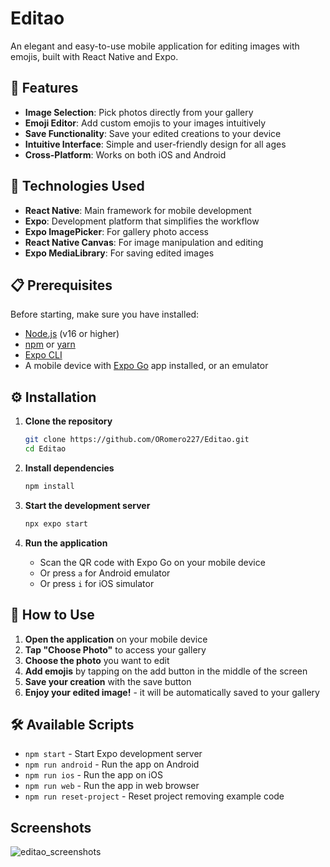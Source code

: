 # Editao

An elegant and easy-to-use mobile application for editing images with emojis, built with React Native and Expo.

## 🌟 Features

- **Image Selection**: Pick photos directly from your gallery
- **Emoji Editor**: Add custom emojis to your images intuitively
- **Save Functionality**: Save your edited creations to your device
- **Intuitive Interface**: Simple and user-friendly design for all ages
- **Cross-Platform**: Works on both iOS and Android

## 🚀 Technologies Used

- **React Native**: Main framework for mobile development
- **Expo**: Development platform that simplifies the workflow
- **Expo ImagePicker**: For gallery photo access
- **React Native Canvas**: For image manipulation and editing
- **Expo MediaLibrary**: For saving edited images

## 📋 Prerequisites

Before starting, make sure you have installed:

- [Node.js](https://nodejs.org/) (v16 or higher)
- [npm](https://www.npmjs.com/) or [yarn](https://yarnpkg.com/)
- [Expo CLI](https://docs.expo.dev/get-started/installation/)
- A mobile device with [Expo Go](https://expo.dev/client) app installed, or an emulator

## ⚙️ Installation

1. **Clone the repository**

   ```bash
   git clone https://github.com/ORomero227/Editao.git
   cd Editao
   ```

2. **Install dependencies**

   ```bash
   npm install
   ```

3. **Start the development server**

   ```bash
   npx expo start
   ```

4. **Run the application**
   - Scan the QR code with Expo Go on your mobile device
   - Or press `a` for Android emulator
   - Or press `i` for iOS simulator

## 📱 How to Use

1. **Open the application** on your mobile device
2. **Tap "Choose Photo"** to access your gallery
3. **Choose the photo** you want to edit
4. **Add emojis** by tapping on the add button in the middle of the screen
5. **Save your creation** with the save button
6. **Enjoy your edited image!** - it will be automatically saved to your gallery

## 🛠️ Available Scripts

- `npm start` - Start Expo development server
- `npm run android` - Run the app on Android
- `npm run ios` - Run the app on iOS
- `npm run web` - Run the app in web browser
- `npm run reset-project` - Reset project removing example code

## Screenshots
![editao_screenshots](https://github.com/user-attachments/assets/c7f1b15c-8cdf-4a5b-8c6a-a12c6853a11f)


